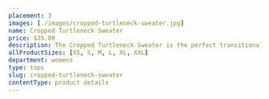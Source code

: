 ```yaml
---
placement: 3
images: [./images/cropped-turtleneck-sweater.jpg]
name: Cropped Turtleneck Sweater
price: $35.00
description: The Cropped Turtleneck Sweater is the perfect transitional piece during those cooling days between Summer and Fall. The cropped design and turtleneck neckline create a sleek and trendy look that's perfect for layering over a blouse or under a jacket.
allProductSizes: [XS, S, M, L, XL, XXL]
department: womens
type: tops
slug: cropped-turtleneck-sweater
contentType: product details
---
```

